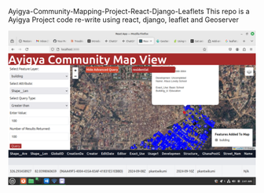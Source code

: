 Ayigya-Community-Mapping-Project-React-Django-Leaflets
This repo is a Ayigya Project code re-write using react, django, leaflet and Geoserver

![alt text](image.png)